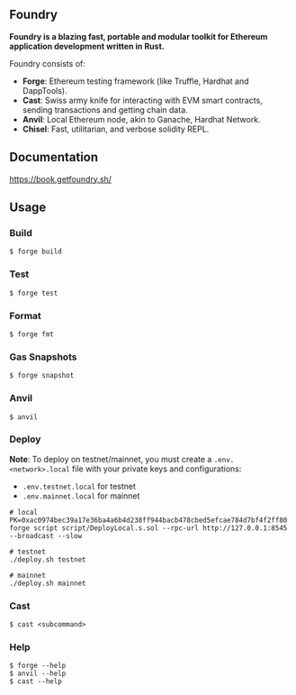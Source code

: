 ## Foundry

**Foundry is a blazing fast, portable and modular toolkit for Ethereum application development written in Rust.**

Foundry consists of:

-   **Forge**: Ethereum testing framework (like Truffle, Hardhat and DappTools).
-   **Cast**: Swiss army knife for interacting with EVM smart contracts, sending transactions and getting chain data.
-   **Anvil**: Local Ethereum node, akin to Ganache, Hardhat Network.
-   **Chisel**: Fast, utilitarian, and verbose solidity REPL.

## Documentation

https://book.getfoundry.sh/

## Usage

### Build

```shell
$ forge build
```

### Test

```shell
$ forge test
```

### Format

```shell
$ forge fmt
```

### Gas Snapshots

```shell
$ forge snapshot
```

### Anvil

```shell
$ anvil
```

### Deploy

**Note**: To deploy on testnet/mainnet, you must create a `.env.<network>.local` file with your private keys and configurations:
- `.env.testnet.local` for testnet
- `.env.mainnet.local` for mainnet

```shell
# local
PK=0xac0974bec39a17e36ba4a6b4d238ff944bacb478cbed5efcae784d7bf4f2ff80 forge script script/DeployLocal.s.sol --rpc-url http://127.0.0.1:8545 --broadcast --slow

# testnet
./deploy.sh testnet

# mainnet
./deploy.sh mainnet
```

### Cast

```shell
$ cast <subcommand>
```

### Help

```shell
$ forge --help
$ anvil --help
$ cast --help
```
